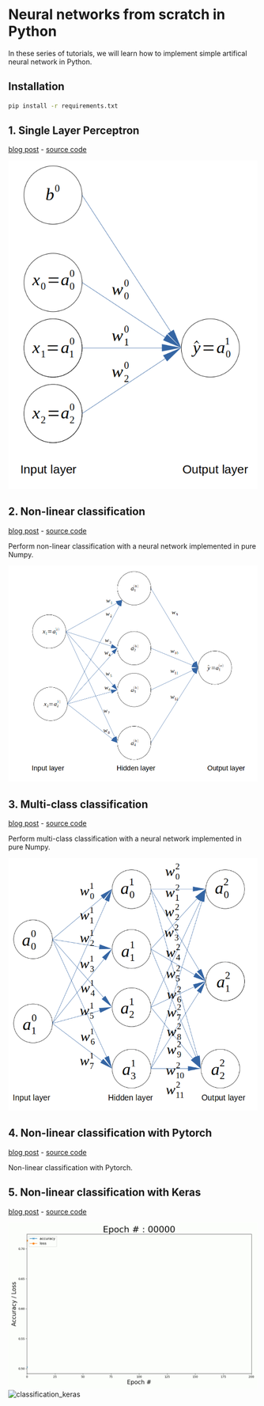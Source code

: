# Neural networks from scratch in Python

In these series of tutorials, we will learn how to implement simple artifical neural network in Python.

## Installation

```bash
pip install -r requirements.txt
```

## 1. Single Layer Perceptron

[blog post](https://www.datasparked.com/deep%20learning/Implement-a-neural-network-in-Python/) - [source code](./1_single_layer_perceptron/)

![1_simple_NN_architecture](./1_single_layer_perceptron/plots/1_simple_NN_architecture.png)



## 2. Non-linear classification

[blog post](https://www.datasparked.com/deep%20learning/Non-linear-classification-with-neural-networks/) - [source code](./2_non_linear_binary_classification/)

Perform non-linear classification with a neural network implemented in pure Numpy.

![2_nonlinear_classification_architecture](./2_non_linear_binary_classification/plots/2_nonlinear_classification_architecture.png)



## 3. Multi-class classification

[blog post](https://www.datasparked.com/deep%20learning/Multi-class-classification-with-neural-networks/) - [source code](./3_multiclass_classification/)


Perform multi-class classification with a neural network implemented in pure Numpy.

![3_architecture_multiclass](./3_multiclass_classification/plots/3_architecture_multiclass.png)



## 4. Non-linear classification with Pytorch

[blog post](https://www.datasparked.com/deep%20learning/Classification-with-Pytorch/) - [source code](./4_non_linear_classification_pytorch)

Non-linear classification with Pytorch.


## 5. Non-linear classification with Keras

[blog post](https://www.datasparked.com/deep%20learning/Classification-with-Keras/) - [source code](./5_non_linear_classification_keras/)


![loss_keras](./5_non_linear_classification_keras/plots_keras/loss_acc/loss_keras.gif)
![classification_keras](./5_non_linear_classification_keras/plots_keras/model/model_keras.gif)


